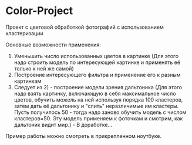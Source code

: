 # Color-Project
Проект с цветовой обработкой фотографий с использованием кластеризации

Основные возможности применения:
1) Уменьшить число использованных цветов в картинке (Для этого надо строить модель по интересующей картинке и применять её только к ней же самой)
2) Построение интересующего фильтра и применение его к разным картинкам
3) Следует из 2) - построение модели зрения дальтоника (Для этого надо взять картинку, включающую в себя максимальное число цветов, обучить можель на ней используя порядка 100 кластеров, затем дать её дальтонику и "слить" неразличимые им кластеры. Пусть получилось 50 - тогда надо заново обучить модель с числом кластеров=50. Эту модель применяем к фоточкам и смотрим, как дальтоник видит мир.) - В доработке...  

Пример работы можно смотреть в прикрепленном ноутбуке.
